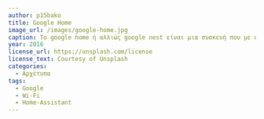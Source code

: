 ```yaml
---
author: p15bako
title: Google Home 
image_url: /images/google-home.jpg
caption: Το google home ή αλλιώς google nest είναι μια συσκευή που με φωνητικές εντολές από τον χρήστη, εκτελεί διάφορες εντολές όπως πχ να παίξει ένα κομμάτι μέχρι να ψάξει στο internet προγνώσεις καιρού ή οτιδήποτε άλλο του ζητηθεί και να προβάλει τα αποτελέσματα ακουσττικά
year: 2016 
license_url: https://unsplash.com/license
license_text: Courtesy of Unsplash
categories:
  - Αρχέτυπα 
tags:
  - Google
  - Wi-Fi
  - Home-Assistant
---
```

